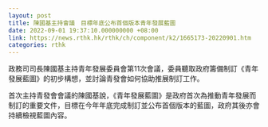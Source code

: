 ```yaml
---
layout: post
title: 陳國基主持會議　目標年底公布首個版本青年發展藍圖
date: 2022-09-01 19:37:10.000000000 +08:00
link: https://news.rthk.hk/rthk/ch/component/k2/1665173-20220901.htm
categories: rthk
---
```


政務司司長陳國基主持青年發展委員會第11次會議，委員聽取政府籌備制訂《青年發展藍圖》的初步構想，並討論青發會如何協助推展制訂工作。

首次主持青發會會議的陳國基說，《青年發展藍圖》是政府首次為推動青年發展而制訂的重要文件，目標在今年年底完成制訂並公布首個版本的藍圖，政府其後亦會持續檢視藍圖內容。
